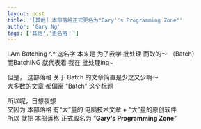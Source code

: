 ```yaml
---
layout: post
title: '[其他] 本部落格正式更名为"Gary''s Programming Zone"'
author: 'Gary Ng'
tags: ['其他','更名咯！']
---
```


I Am Batching \^.\^ 这名字 本来是 为了我学 批处理 而取的～ （Batch）  
 而BatchING 就代表着 我在 批处理ing\~  
  
 但是， 这部落格 关于 Batch 的文章简直是少之又少啊～  
 大多数的文章 都偏离 “Batch” 这个标题  
  
 所以呢，日想夜想  
 又因为 本部落格 有“大”量的 电脑技术文章 + “大”量的原创软件  
 所以 就把 本部落格 正式取名为 “**Gary's Programming Zone**”
